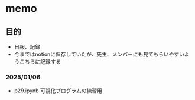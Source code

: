 # memo

## 目的

- 日報、記録
- 今まではnotionに保存していたが、先生、メンバーにも見てもらいやすいようこちらに記録する

### 2025/01/06
- p29.ipynb 可視化プログラムの練習用

